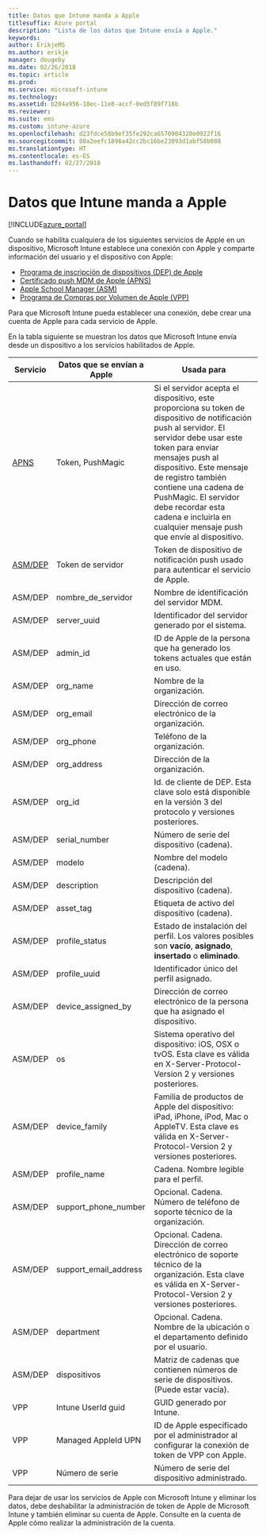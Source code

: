 ```yaml
---
title: Datos que Intune manda a Apple
titlesuffix: Azure portal
description: "Lista de los datos que Intune envía a Apple."
keywords: 
author: ErikjeMS
ms.author: erikje
manager: dougeby
ms.date: 02/26/2018
ms.topic: article
ms.prod: 
ms.service: microsoft-intune
ms.technology: 
ms.assetid: b204a956-18ec-11e8-accf-0ed5f89f718b
ms.reviewer: 
ms.suite: ems
ms.custom: intune-azure
ms.openlocfilehash: d23fdce58b9ef35fe292ca6570904320e0922f16
ms.sourcegitcommit: 80a2eefc1896a42cc2bc16be23093d1abf58b088
ms.translationtype: HT
ms.contentlocale: es-ES
ms.lasthandoff: 02/27/2018
---
```

# <a name="data-intune-sends-to-apple"></a>Datos que Intune manda a Apple

[!INCLUDE[azure_portal](./includes/azure_portal.md)]

Cuando se habilita cualquiera de los siguientes servicios de Apple en un dispositivo, Microsoft Intune establece una conexión con Apple y comparte información del usuario y el dispositivo con Apple: 

- [Programa de inscripción de dispositivos (DEP) de Apple](device-enrollment-program-enroll-ios.md)
- [Certificado push MDM de Apple (APNS)](apple-mdm-push-certificate-get.md)
- [Apple School Manager (ASM)](https://docs.microsoft.com/en-us/schooldatasync/apple-school-manager-integration-with-intune-for-education-and-school-data-sync.md)
- [Programa de Compras por Volumen de Apple (VPP)](vpp-apps-ios.md)

Para que Microsoft Intune pueda establecer una conexión, debe crear una cuenta de Apple para cada servicio de Apple.

En la tabla siguiente se muestran los datos que Microsoft Intune envía desde un dispositivo a los servicios habilitados de Apple. 

| Servicio | Datos que se envían a Apple | Usada para |
|---|---| ---|
| [APNS](https://developer.apple.com/library/content/documentation/Miscellaneous/Reference/MobileDeviceManagementProtocolRef/3-MDM_Protocol/MDM_Protocol.html#//apple_ref/doc/uid/TP40017387-CH3-SW2) | Token, PushMagic | Si el servidor acepta el dispositivo, este proporciona su token de dispositivo de notificación push al servidor. El servidor debe usar este token para enviar mensajes push al dispositivo. Este mensaje de registro también contiene una cadena de PushMagic. El servidor debe recordar esta cadena e incluirla en cualquier mensaje push que envíe al dispositivo. |
| [ASM/DEP](https://developer.apple.com/library/content/documentation/Miscellaneous/Reference/MobileDeviceManagementProtocolRef/3-MDM_Protocol/MDM_Protocol.html#//apple_ref/doc/uid/TP40017387-CH3-SW2) | Token de servidor | Token de dispositivo de notificación push usado para autenticar el servicio de Apple. |
| ASM/DEP | nombre_de_servidor | Nombre de identificación del servidor MDM. |
| ASM/DEP | server_uuid | Identificador del servidor generado por el sistema. |
| ASM/DEP | admin_id | ID de Apple de la persona que ha generado los tokens actuales que están en uso. |
| ASM/DEP | org_name | Nombre de la organización. |
| ASM/DEP | org_email | Dirección de correo electrónico de la organización. |
| ASM/DEP | org_phone | Teléfono de la organización. |
| ASM/DEP | org_address | Dirección de la organización. |
| ASM/DEP | org_id | Id. de cliente de DEP. Esta clave solo está disponible en la versión 3 del protocolo y versiones posteriores. |
| ASM/DEP | serial_number | Número de serie del dispositivo (cadena). |
| ASM/DEP | modelo | Nombre del modelo (cadena). |
| ASM/DEP | description | Descripción del dispositivo (cadena). |
| ASM/DEP | asset_tag | Etiqueta de activo del dispositivo (cadena). |
| ASM/DEP | profile_status | Estado de instalación del perfil. Los valores posibles son **vacío**, **asignado**, **insertado** o **eliminado**. |
| ASM/DEP | profile_uuid | Identificador único del perfil asignado. |
| ASM/DEP | device_assigned_by | Dirección de correo electrónico de la persona que ha asignado el dispositivo. |
| ASM/DEP | os | Sistema operativo del dispositivo: iOS, OSX o tvOS. Esta clave es válida en X-Server-Protocol-Version 2 y versiones posteriores. |
| ASM/DEP | device_family | Familia de productos de Apple del dispositivo: iPad, iPhone, iPod, Mac o AppleTV. Esta clave es válida en X-Server-Protocol-Version 2 y versiones posteriores. |
| ASM/DEP | profile_name | Cadena. Nombre legible para el perfil. |
| ASM/DEP | support_phone_number | Opcional. Cadena. Número de teléfono de soporte técnico de la organización. |
| ASM/DEP | support_email_address | Opcional. Cadena. Dirección de correo electrónico de soporte técnico de la organización. Esta clave es válida en X-Server-Protocol-Version 2 y versiones posteriores. |
| ASM/DEP | department | Opcional. Cadena. Nombre de la ubicación o el departamento definido por el usuario. |
| ASM/DEP | dispositivos | Matriz de cadenas que contienen números de serie de dispositivos. (Puede estar vacía). |
| VPP | Intune UserId guid | GUID generado por Intune. |
| VPP | Managed AppleId UPN | ID de Apple especificado por el administrador al configurar la conexión de token de VPP con Apple. |
| VPP | Número de serie | Número de serie del dispositivo administrado. |

Para dejar de usar los servicios de Apple con Microsoft Intune y eliminar los datos, debe deshabilitar la administración de token de Apple de Microsoft Intune y también eliminar su cuenta de Apple. Consulte en la cuenta de Apple cómo realizar la administración de la cuenta.


